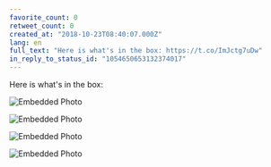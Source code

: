 ```yaml
---
favorite_count: 0
retweet_count: 0
created_at: "2018-10-23T08:40:07.000Z"
lang: en
full_text: "Here is what's in the box: https://t.co/ImJctg7uDw"
in_reply_to_status_id: "1054650653132374017"
---
```


Here is what's in the box:

<div class="gallery gallery-4">

![Embedded Photo](https://twitter-media-coderbyheart.s3.eu-north-1.amazonaws.com/1054653684125237248-DqLh2GcXQAAA7bU.jpg)

![Embedded Photo](https://twitter-media-coderbyheart.s3.eu-north-1.amazonaws.com/1054653684125237248-DqLh3HIXcAAeHSC.jpg)

![Embedded Photo](https://twitter-media-coderbyheart.s3.eu-north-1.amazonaws.com/1054653684125237248-DqLh5SOWsAAzRTD.jpg)

![Embedded Photo](https://twitter-media-coderbyheart.s3.eu-north-1.amazonaws.com/1054653684125237248-DqLh6qpWsAAHAVH.jpg)

</div>
